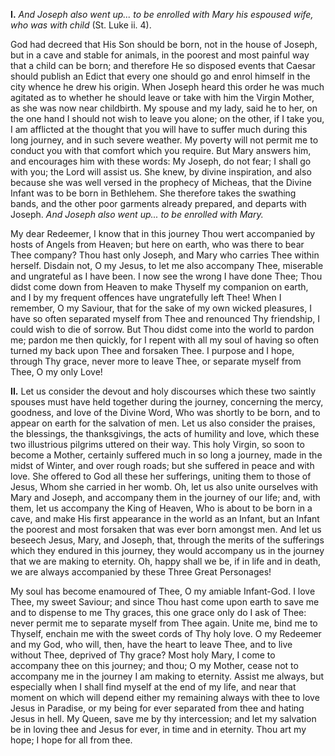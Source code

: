 
**I\.** *And Joseph also went up... to be enrolled with Mary his espoused wife, who was with child* (St. Luke ii. 4).

God had decreed that His Son should be born, not in the house of Joseph, but in a cave and stable for animals, in the poorest and most painful way that a child can be born; and therefore He so disposed events that Caesar should publish an Edict that every one should go and enrol himself in the city whence he drew his origin. When Joseph heard this order he was much agitated as to whether he should leave or take with him the Virgin Mother, as she was now near childbirth. My spouse and my lady, said he to her, on the one hand I should not wish to leave you alone; on the other, if I take you, I am afflicted at the thought that you will have to suffer much during this long journey, and in such severe weather. My poverty will not permit me to conduct you with that comfort which you require. But Mary answers him, and encourages him with these words: My Joseph, do not fear; I shall go with you; the Lord will assist us. She knew, by divine inspiration, and also because she was well versed in the prophecy of Micheas, that the Divine Infant was to be born in Bethlehem. She therefore takes the swathing bands, and the other poor garments already prepared, and departs with Joseph. *And Joseph also went up... to be enrolled with Mary.*

My dear Redeemer, I know that in this journey Thou wert accompanied by hosts of Angels from Heaven; but here on earth, who was there to bear Thee company? Thou hast only Joseph, and Mary who carries Thee within herself. Disdain not, O my Jesus, to let me also accompany Thee, miserable and ungrateful as I have been. I now see the wrong I have done Thee; Thou didst come down from Heaven to make Thyself my companion on earth, and I by my frequent offences have ungratefully left Thee! When I remember, O my Saviour, that for the sake of my own wicked pleasures, I have so often separated myself from Thee and renounced Thy friendship, I could wish to die of sorrow. But Thou didst come into the world to pardon me; pardon me then quickly, for I repent with all my soul of having so often turned my back upon Thee and forsaken Thee. I purpose and I hope, through Thy grace, never more to leave Thee, or separate myself from Thee, O my only Love!

**II\.** Let us consider the devout and holy discourses which these two saintly spouses must have held together during the journey, concerning the mercy, goodness, and love of the Divine Word, Who was shortly to be born, and to appear on earth for the salvation of men. Let us also consider the praises, the blessings, the thanksgivings, the acts of humility and love, which these two illustrious pilgrims uttered on their way. This holy Virgin, so soon to become a Mother, certainly suffered much in so long a journey, made in the midst of Winter, and over rough roads; but she suffered in peace and with love. She offered to God all these her sufferings, uniting them to those of Jesus, Whom she carried in her womb. Oh, let us also unite ourselves with Mary and Joseph, and accompany them in the journey of our life; and, with them, let us accompany the King of Heaven, Who is about to be born in a cave, and make His first appearance in the world as an Infant, but an Infant the poorest and most forsaken that was ever born amongst men. And let us beseech Jesus, Mary, and Joseph, that, through the merits of the sufferings which they endured in this journey, they would accompany us in the journey that we are making to eternity. Oh, happy shall we be, if in life and in death, we are always accompanied by these Three Great Personages!

My soul has become enamoured of Thee, O my amiable Infant-God. I love Thee, my sweet Saviour; and since Thou hast come upon earth to save me and to dispense to me Thy graces, this one grace only do I ask of Thee: never permit me to separate myself from Thee again. Unite me, bind me to Thyself, enchain me with the sweet cords of Thy holy love. O my Redeemer and my God, who will, then, have the heart to leave Thee, and to live without Thee, deprived of Thy grace? Most holy Mary, I come to accompany thee on this journey; and thou; O my Mother, cease not to accompany me in the journey I am making to eternity. Assist me always, but especially when I shall find myself at the end of my life, and near that moment on which will depend either my remaining always with thee to love Jesus in Paradise, or my being for ever separated from thee and hating Jesus in hell. My Queen, save me by thy intercession; and let my salvation be in loving thee and Jesus for ever, in time and in eternity. Thou art my hope; I hope for all from thee.

